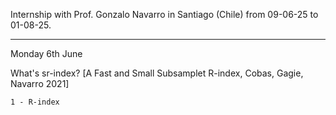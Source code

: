 Internship with Prof. Gonzalo Navarro in Santiago (Chile) from 09-06-25 to 01-08-25.

------
Monday 6th June

What's sr-index? [A Fast and Small Subsamplet R-index, Cobas, Gagie, Navarro 2021]

    1 - R-index
    